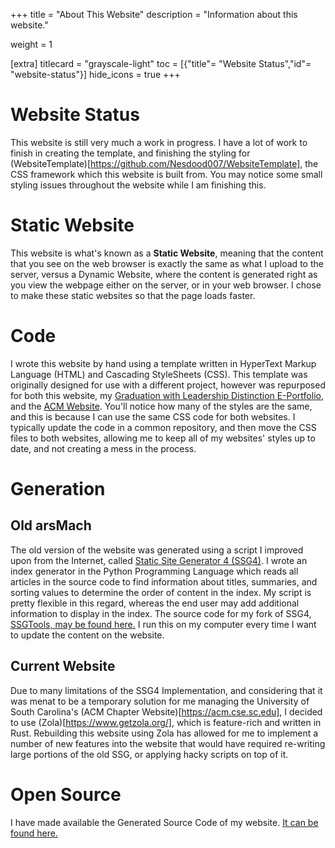 +++
title = "About This Website"
description = "Information about this website."

weight = 1

[extra]
titlecard = "grayscale-light"
toc = [{"title"= "Website Status","id"= "website-status"}]
hide_icons = true
+++
  
<h1 class="accent-4 vbar"> Website Status</h1>

This website is still very much a work in progress. I have a lot of work to finish in creating the template, and finishing the styling for (WebsiteTemplate)[https://github.com/Nesdood007/WebsiteTemplate], the CSS framework which this website is built from. You may notice some small styling issues throughout the website while I am finishing this.

# Static Website

This website is what's known as a __Static Website__, meaning that the content that you see on the web browser is exactly the same as what I upload to the server, versus a Dynamic Website, where the content is generated right as you view the webpage either on the server, or in your web browser. I chose to make these static websites so that the page loads faster.
  
# Code

I wrote this website by hand using a template written in HyperText Markup Language (HTML) and Cascading StyleSheets (CSS). This template was originally designed for use with a different project, however was repurposed for both this website, my [Graduation with Leadership Distinction E-Portfolio](https://cse.sc.edu/~mboleary), and the [ACM Website](https://acm.cse.sc.edu). You'll notice how many of the styles are the same, and this is because I can use the same CSS code for both websites. I typically update the code in a common repository, and then move the CSS files to both websites, allowing me to keep all of my websites' styles up to date, and not creating a mess in the process.

# Generation


## Old arsMach

The old version of the website was generated using a script I improved upon from the Internet, called [Static Site Generator 4 (SSG4)](https://www.romanzolotarev.com/ssg.html). I wrote an index generator in the Python Programming Language which reads all articles in the source code to find information about titles, summaries, and sorting values to determine the order of content in the index. My script is pretty flexible in this regard, whereas the end user may add additional information to display in the index. The source code for my fork of SSG4, [SSGTools, may be found here.](https://github.com/Nesdood007/ssgtools) I run this on my computer every time I want to update the content on the website.

## Current Website

Due to many limitations of the SSG4 Implementation, and considering that it was menat to be a temporary solution for me managing the University of South Carolina's (ACM Chapter Website)[https://acm.cse.sc.edu], I decided to use (Zola)[https://www.getzola.org/], which is feature-rich and written in Rust. Rebuilding this website using Zola has allowed for me to implement a number of new features into the website that would have required re-writing large portions of the old SSG, or applying hacky scripts on top of it.


# Open Source

I have made available the Generated Source Code of my website. [It can be found here.](https://gitlab.com/mboleary/mboleary.gitlab.io)

